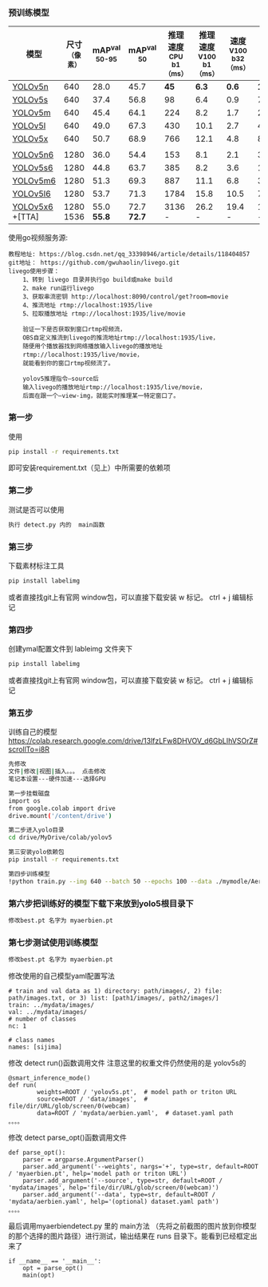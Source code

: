 ### 预训练模型
| 模型                                                                                             | 尺寸<br><sup>（像素） | mAP<sup>val<br>50-95 | mAP<sup>val<br>50 | 推理速度<br><sup>CPU b1<br>（ms） | 推理速度<br><sup>V100 b1<br>（ms） | 速度<br><sup>V100 b32<br>（ms） | 参数量<br><sup>(M) | FLOPs<br><sup>@640 (B) |
| ---------------------------------------------------------------------------------------------- | --------------- | -------------------- | ----------------- | --------------------------- | ---------------------------- | --------------------------- | --------------- | ---------------------- |
| [YOLOv5n](https://github.com/ultralytics/yolov5/releases/download/v7.0/yolov5n.pt)             | 640             | 28.0                 | 45.7              | **45**                      | **6.3**                      | **0.6**                     | **1.9**         | **4.5**                |
| [YOLOv5s](https://github.com/ultralytics/yolov5/releases/download/v7.0/yolov5s.pt)             | 640             | 37.4                 | 56.8              | 98                          | 6.4                          | 0.9                         | 7.2             | 16.5                   |
| [YOLOv5m](https://github.com/ultralytics/yolov5/releases/download/v7.0/yolov5m.pt)             | 640             | 45.4                 | 64.1              | 224                         | 8.2                          | 1.7                         | 21.2            | 49.0                   |
| [YOLOv5l](https://github.com/ultralytics/yolov5/releases/download/v7.0/yolov5l.pt)             | 640             | 49.0                 | 67.3              | 430                         | 10.1                         | 2.7                         | 46.5            | 109.1                  |
| [YOLOv5x](https://github.com/ultralytics/yolov5/releases/download/v7.0/yolov5x.pt)             | 640             | 50.7                 | 68.9              | 766                         | 12.1                         | 4.8                         | 86.7            | 205.7                  |
|                                                                                                |                 |                      |                   |                             |                              |                             |                 |                        |
| [YOLOv5n6](https://github.com/ultralytics/yolov5/releases/download/v7.0/yolov5n6.pt)           | 1280            | 36.0                 | 54.4              | 153                         | 8.1                          | 2.1                         | 3.2             | 4.6                    |
| [YOLOv5s6](https://github.com/ultralytics/yolov5/releases/download/v7.0/yolov5s6.pt)           | 1280            | 44.8                 | 63.7              | 385                         | 8.2                          | 3.6                         | 12.6            | 16.8                   |
| [YOLOv5m6](https://github.com/ultralytics/yolov5/releases/download/v7.0/yolov5m6.pt)           | 1280            | 51.3                 | 69.3              | 887                         | 11.1                         | 6.8                         | 35.7            | 50.0                   |
| [YOLOv5l6](https://github.com/ultralytics/yolov5/releases/download/v7.0/yolov5l6.pt)           | 1280            | 53.7                 | 71.3              | 1784                        | 15.8                         | 10.5                        | 76.8            | 111.4                  |
| [YOLOv5x6](https://github.com/ultralytics/yolov5/releases/download/v7.0/yolov5x6.pt)<br>+[TTA] | 1280<br>1536    | 55.0<br>**55.8**     | 72.7<br>**72.7**  | 3136<br>-                   | 26.2<br>-                    | 19.4<br>-                   | 140.7<br>-      | 209.8<br>-             |

使用go视频服务源:

```angular2html
教程地址: https://blog.csdn.net/qq_33398946/article/details/118404857
git地址： https://github.com/gwuhaolin/livego.git
livego使用步骤：
    1、转到 livego 目录并执行go build或make build
    2、make run运行livego   
    3、获取串流密钥 http://localhost:8090/control/get?room=movie
    4、推流地址 rtmp://localhost:1935/live
    5、拉取播放地址 rtmp://localhost:1935/live/movie

    验证一下是否获取到窗口rtmp视频流，
    OBS自定义推流到livego的推流地址rtmp://localhost:1935/live，
    随便用个播放器找到网络播放输入livego的播放地址
    rtmp://localhost:1935/live/movie，
    就能看到你的窗口rtmp视频流了。
    
    yolov5推理指令–source后
    输入livego的播放地址rtmp://localhost:1935/live/movie，
    后面在跟一个–view-img，就能实时推理某一特定窗口了。
```


### 第一步
使用
```bash 
pip install -r requirements.txt
```
即可安装requirement.txt（见上）中所需要的依赖项
### 第二步
测试是否可以使用
```bash 
执行 detect.py 内的  main函数
```
### 第三步
下载素材标注工具
```bash 
pip install labelimg
```
或者直接找git上有官网 window包，可以直接下载安装
w 标记。  ctrl + j 编辑标记
### 第四步
创建ymal配置文件到 lableimg 文件夹下
```bash 
pip install labelimg
```
或者直接找git上有官网 window包，可以直接下载安装
w 标记。  ctrl + j 编辑标记

### 第五步
训练自己的模型
https://colab.research.google.com/drive/13lfzLFw8DHVOV_d6GbLIhVSOrZ#scrollTo=i8R
```bash 
先修改
文件|修改|视图|插入。。。 点击修改
笔记本设置---硬件加速---选择GPU

第一步挂载磁盘
import os
from google.colab import drive
drive.mount('/content/drive')

第二步进入yolo目录
cd drive/MyDrive/colab/yolov5

第三安装yolo依赖包
pip install -r requirements.txt

第四步训练模型
!python train.py --img 640 --batch 50 --epochs 100 --data ./mymodle/Aerbien_caiji.yaml --weights yolov5s.pt --nosave --cache

```

### 第六步把训练好的模型下载下来放到yolo5根目录下
```bash 
修改best.pt 名字为 myaerbien.pt
```
### 第七步测试使用训练模型
```bash 
修改best.pt 名字为 myaerbien.pt
```
修改使用的自己模型yaml配置写法
```angular2html
# train and val data as 1) directory: path/images/, 2) file: path/images.txt, or 3) list: [path1/images/, path2/images/]
train: ../mydata/images/
val: ../mydata/images/
# number of classes
nc: 1

# class names
names: [sijima]
```
修改 detect run()函数调用文件  注意这里的权重文件仍然使用的是 yolov5s的
```angular2html
@smart_inference_mode()
def run(
        weights=ROOT / 'yolov5s.pt',  # model path or triton URL
        source=ROOT / 'data/images',  # file/dir/URL/glob/screen/0(webcam)
        data=ROOT / 'mydata/aerbien.yaml',  # dataset.yaml path
。。。。
```
修改 detect parse_opt()函数调用文件
```angular2html
def parse_opt():
    parser = argparse.ArgumentParser()
    parser.add_argument('--weights', nargs='+', type=str, default=ROOT / 'myaerbien.pt', help='model path or triton URL')
    parser.add_argument('--source', type=str, default=ROOT / 'mydata/images', help='file/dir/URL/glob/screen/0(webcam)')
    parser.add_argument('--data', type=str, default=ROOT / 'mydata/aerbien.yaml', help='(optional) dataset.yaml path')
。。。。
```
最后调用myaerbiendetect.py 里的 main方法 （先将之前截图的图片放到你模型的那个选择的图片路径）进行测试，输出结果在 runs 目录下。能看到已经框定出来了
```angular2html
if __name__ == '__main__':
    opt = parse_opt()
    main(opt)
```